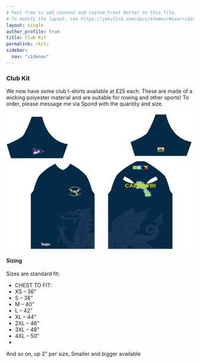 ```yaml
---
# Feel free to add content and custom Front Matter to this file.
# To modify the layout, see https://jekyllrb.com/docs/themes/#overriding-theme-defaults
layout: single
author_profile: true
title: Club Kit
permalink: /kit/
sidebar:
  nav: "sidenav"
---
```

<h3>Club Kit</h3>
<p>We now have some club t-shirts available at £25 each. These are made of a wicking polyester material and are suitable for rowing and other sports! To order, please message me via Spond with the quantity and size.</p>
<img src="/docs/assets/images/tshirt.jpg" alt="T-shirt image">
<h4>Sizing</h4>
  Sizes are standard fit:
<ul>
  <li>CHEST TO FIT:</li>
  <li>XS – 36”</li>
  <li>S – 38”</li>
  <li>M – 40”</li>
  <li>L – 42”</li>
  <li>XL – 44”</li>
  <li>2XL – 46”</li>
  <li>3XL – 48”</li>
  <li>4XL – 50”</li>
  <li>
  </ul>

<p>And so on, up 2” per size, Smaller and bigger available</p>
  
